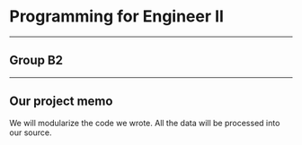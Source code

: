 # Programming for Engineer II 
***

## Group B2
***

## Our project memo
We will modularize the code we wrote.
All the data will be processed into our source.
